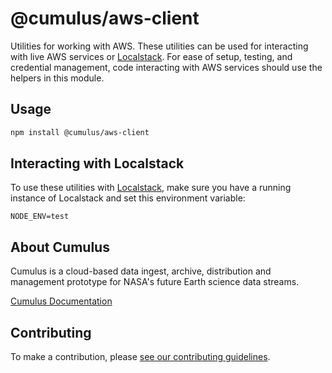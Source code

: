 # @cumulus/aws-client

Utilities for working with AWS. These utilities can be used for interacting with live AWS services or [Localstack][localstack]. For ease of setup, testing, and credential management, code interacting with AWS services should use the helpers in this module.

## Usage

```bash
npm install @cumulus/aws-client
```

## Interacting with Localstack

To use these utilities with [Localstack][localstack], make sure you have a running instance of Localstack and set this environment variable:

```shell
NODE_ENV=test
```

## About Cumulus

Cumulus is a cloud-based data ingest, archive, distribution and management prototype for NASA's future Earth science data streams.

[Cumulus Documentation](https://nasa.github.io/cumulus)

## Contributing

To make a contribution, please [see our contributing guidelines](https://github.com/nasa/cumulus/blob/master/CONTRIBUTING.md).

[localstack]: https://github.com/localstack/localstack
